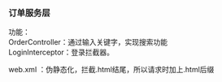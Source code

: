 <h3>订单服务层</h3>

功能：  
OrderController：通过输入关键字，实现搜索功能  
LoginInterceptor：登录拦截器。
 

web.xml ：伪静态化，拦截.html结尾，所以请求时加上.html后缀
